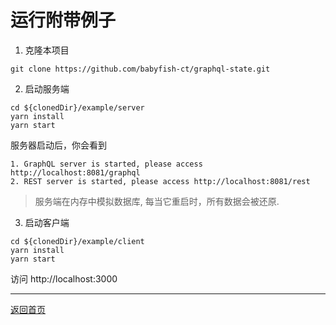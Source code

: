 # 运行附带例子

1. 克隆本项目
```
git clone https://github.com/babyfish-ct/graphql-state.git
```

2. 启动服务端
```
cd ${clonedDir}/example/server
yarn install
yarn start
```
服务器启动后，你会看到
```
1. GraphQL server is started, please access http://localhost:8081/graphql
2. REST server is started, please access http://localhost:8081/rest
```
> 服务端在内存中模拟数据库, 每当它重启时，所有数据会被还原.

3. 启动客户端
```
cd ${clonedDir}/example/client
yarn install
yarn start
```
访问 http://localhost:3000

-----------------

[返回首页](../README_zh_CN.md)
